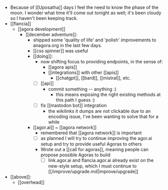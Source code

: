 - Because of [[Uposatha]] days I feel the need to know the phase of the moon. I wonder what time it'll come out tonight as well; it's been cloudy so I haven't been keeping track.
- [[flancia]]
  - [[agora development]]
    - [[december adventure]]:
      - shipped some 'quality of life' and 'polish' improvements to anagora.org in the last few days.
      - [[css spinner]] was useful
      - [[doing]]:
        - now shifting focus to providing endpoints, in the sense of:
          - [[agora apis]]
          - [[integrations]] with other [[apis]]
            - [[chatgpt]], [[bard]], [[mistral]], etc.
        - [ ] [[api]]
          - commit something -- anything :)
            - this means exposing the right existing methods at this path I guess :)
        - [ ] fix [[mastodon bot]] integration
          - the wikilinks it dumps are not clickable due to an encoding issue, I've been wanting to solve that for a while
      - [[agor.ai]] ~ [[agora network]]
        - remembered that [[agora network]] is important
        - [ ] as planned I will try to continue improving the agor.ai setup and try to provide useful Agoras to others
        - Wrote out a [[call for agoras]], meaning people can propose possible Agoras to build
          - [ ] link.agor.ai and flancia.agor.ai already exist on the new-style setup, which I must continue to [[/improve/upgrade.md|improve/upgrade]]
- [[above]]:
  - [[overhead]]
